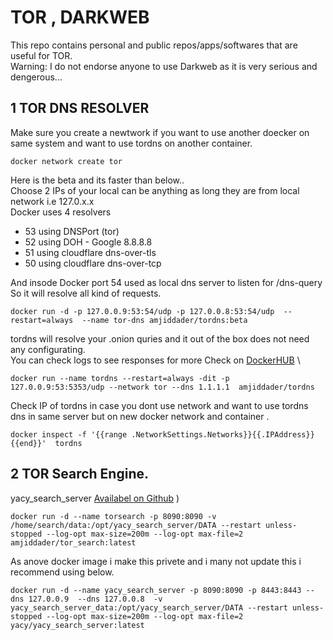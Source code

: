 # TOR , DARKWEB

This repo contains personal and public repos/apps/softwares that are useful for TOR. \
Warning: I do not endorse anyone to use Darkweb as it is very serious and dengerous...

## 1 TOR DNS RESOLVER 
Make sure you create a newtwork if you want to use another doecker on same system and want to use tordns on another container. 
```
docker network create tor
```
Here is the beta and its faster than below.. \
Choose 2 IPs of your local can be anything as long they are from local network i.e 127.0.x.x \
Docker uses 4 resolvers   

- 53 using DNSPort (tor)
- 52 using DOH - Google 8.8.8.8
- 51 using cloudflare dns-over-tls
- 50 using cloudflare dns-over-tcp

And insode Docker port 54 used as local dns server to listen for /dns-query 
So it will resolve all kind of requests. 
  
```
docker run -d -p 127.0.0.9:53:54/udp -p 127.0.0.8:53:54/udp  --restart=always  --name tor-dns amjiddader/tordns:beta 
```

tordns will resolve your .onion quries and it out of the box does not need any configurating. \
You can check logs to see responses for more Check on [DockerHUB](https://hub.docker.com/repository/docker/amjiddader/tordns) \
```
docker run --name tordns --restart=always -dit -p 127.0.0.9:53:5353/udp --network tor --dns 1.1.1.1  amjiddader/tordns
```
Check IP of tordns in case you dont use network and want to use tordns dns in same server but on new docker network and container .
```
docker inspect -f '{{range .NetworkSettings.Networks}}{{.IPAddress}} {{end}}'  tordns
```

## 2 TOR Search Engine. 
yacy_search_server [Availabel on Github](https://github.com/yacy/yacy_search_server) ) 

```
docker run -d --name torsearch -p 8090:8090 -v /home/search/data:/opt/yacy_search_server/DATA --restart unless-stopped --log-opt max-size=200m --log-opt max-file=2 amjiddader/tor_search:latest
```
As anove docker image i make this privete and i many not update this i recommend using below.
```
docker run -d --name yacy_search_server -p 8090:8090 -p 8443:8443 --dns 127.0.0.9  --dns 127.0.0.8  -v yacy_search_server_data:/opt/yacy_search_server/DATA --restart unless-stopped --log-opt max-size=200m --log-opt max-file=2 yacy/yacy_search_server:latest
```
